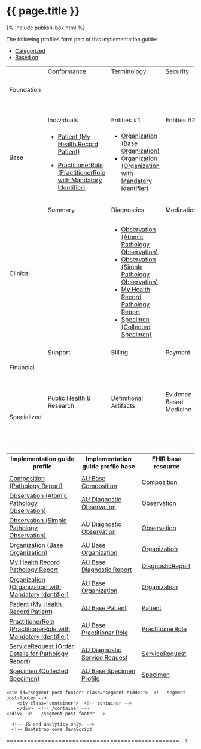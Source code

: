 # {{ page.title }}
{% include publish-box.html %}

<p>The following profiles form part of this implementation guide: </p>

<html>
  <div id="segment-content" class="segment"> 
  <div class="container">
  <div class="row">
  <div class="inner-wrapper">

<div class="col-12">
    <div style="border-right-style: none;" id="tabs">
      <div style="border-right-style: none;" id="tabs">
            <ul>
                <li><a href="#tabs-1">Categorized</a></li>
                <li><a href="#tabs-2">Based on</a></li>
            </ul>
            <div id="tabs-1">
                <table width="100%">
                    <tr class="frm-group">
                        <td rowspan="2" class="frm-group rotate"><div>Foundation</div></td>
                        <td class="frm-category">Conformance</td>
                        <td class="frm-category">Terminology</td>
                        <td class="frm-category">Security</td>
                        <td class="frm-category">Documents</td>
                        <td class="frm-category">Other</td>
                    </tr> 
                    <tr class="frm-contents" height="80">
                        <td class="frm-null"/>
                        <td class="frm-null"/>
                        <td class="frm-null"/>
                        <td class="frm-set">
                            <ul>
                                <li><a href="StructureDefinition-composition-pathreport-1.html">Composition (Pathology Report)</a></li>
                            </ul>
                        </td>
                        <td class="frm-null"/>
                    </tr>
                    <tr class="frm-break">
                        <td colspan="6"/>
                   </tr>
                    <tr class="frm-group">
                        <td rowspan="2" class="frm-group rotate"><div>Base</div></td>
                        <td class="frm-category">Individuals</td>
                        <td class="frm-category">Entities #1</td>
                        <td class="frm-category">Entities #2</td>
                        <td class="frm-category">Workflow</td>
                        <td class="frm-category">Management</td>
                    </tr> 
                    <tr class="frm-contents">
                        <td class="frm-set">
                            <ul class="frm-set">
                                <li><a href="StructureDefinition-patient-mhr-1.html">Patient (My Health Record Patient)</a></li>                                
                            </ul>
                            <ul class="frm-set">
                                <li><a href="StructureDefinition-practitionerrole-ident-1.html">PractitionerRole (PractitionerRole with Mandatory Identifier)</a></li>                                
                            </ul>
                        </td>
                        <td class="frm-set">
                            <ul class="frm-set">
                                <li><a href="StructureDefinition-organization-dh-base-1.html">Organization (Base Organization)</a></li>
                                <li><a href="StructureDefinition-organization-ident-1.html">Organization (Organization with Mandatory Identifier)</a></li>
                            </ul>
                        </td>                         
                         <td class="frm-null"/> 
                        <td class="frm-null"/>
                        <td class="frm-null"/>
                    </tr> 
                    <tr class="frm-break"><td colspan="6"/></tr>
                    <tr class="frm-group">
                        <td rowspan="2" class="frm-group rotate"><div>Clinical</div></td>
                        <td class="frm-category">Summary</td>
                        <td class="frm-category">Diagnostics</td>
                        <td class="frm-category">Medications</td>
                        <td class="frm-category">Care Provision</td>
                        <td class="frm-category">Request &amp; Response</td>
                    </tr> 
                    <tr class="frm-contents" height="80">
                        <td class="frm-null"/>
                        <td class="frm-set">
                            <ul class="frm-set">
                                <li><a href="StructureDefinition-observation-path-atomic-1.html">Observation (Atomic Pathology Observation)</a></li>
                                <li><a href="StructureDefinition-observation-path-simple-1.html">Observation (Simple Pathology Observation)</a></li> 
                                <li><a href="StructureDefinition-diagnosticreport-path-mhr-1.html">My Health Record Pathology Report</a></li>
                               <li><a href="StructureDefinition-specimen-collect-1.html">Specimen (Collected Specimen)</a></li>
                            </ul> 
                         </td>
                         <td class="frm-null"/>
                         <td class="frm-set">
                            <ul class="frm-set">
                                <li><a href="StructureDefinition-servicerequest-path-report-1.html">ServiceRequest (Order Details for Pathology Report)</a></li>
                            </ul>
                         </td>
                         <td class="frm-null"/>
                    </tr> 
                    <tr class="frm-break"><td colspan="6"/></tr>
                    <tr class="frm-group">
                        <td rowspan="2" class="frm-group rotate"><div>Financial</div></td>
                        <td class="frm-category">Support</td>
                        <td class="frm-category">Billing</td>
                        <td class="frm-category">Payment</td>
                        <td class="frm-category">General</td>
                        <td class="frm-null"/>
                    </tr> 
                    <tr class="frm-contents" height="80">
                        <td class="frm-null"/>
                        <td class="frm-null"/>
                        <td class="frm-null"/>
                        <td class="frm-null"/>
                        <td class="frm-null"/>
                    </tr> 
                    <tr class="frm-break"><td colspan="6"/></tr>
                    <tr class="frm-group">
                        <td rowspan="2" class="frm-group rotate"><div>Specialized</div></td>
                        <td class="frm-category">Public Health &amp; Research</td>
                        <td class="frm-category">Definitional Artifacts</td>
                        <td class="frm-category">Evidence-Based Medicine</td>
                        <td class="frm-category">Quality Reporting &amp; Testing</td>
                        <td class="frm-category">Medication Definition</td>
                    </tr> 
                    <tr class="frm-contents" height="80">
                        <td class="frm-null"/>
                        <td class="frm-null"/>
                        <td class="frm-null"/>
                        <td class="frm-null"/>
                        <td class="frm-null"/>
                    </tr> 
                    <tr class="frm-break"><td colspan="6"/></tr>
                </table>
            </div>
      </div>
      <div id="tabs-2">
        <table width="100%">
          <tr>
            <th>Implementation guide profile</th>
            <th>Implementation guide profile base</th>
            <th>FHIR base resource</th>
          </tr>
          <tr>
            <td class="frm-null"/>
            <td class="frm-null"/>
            <td class="frm-null"/>
          </tr>
		  <tr>
            <td><a href="StructureDefinition-composition-pathreport-1.html">Composition (Pathology Report)</a></td>
            <td><a href="https://build.fhir.org/ig/hl7au/au-fhir-base/StructureDefinition-au-composition.html">AU Base Composition</a></td>
            <td><a href="http://hl7.org/fhir/R4/composition.html">Composition</a></td>
          </tr>
          <tr>
            <td><a href="StructureDefinition-observation-path-atomic-1.html">Observation (Atomic Pathology Observation)</a></td>
            <td><a href="http://build.fhir.org/ig/hl7au/au-fhir-base/StructureDefinition-au-diagnostic-observation.html">AU Diagnostic Observation</a></td>
            <td><a href="http://hl7.org/fhir/R4/observation.html">Observation</a></td>
          </tr>
           <tr>
              <td><a href="StructureDefinition-observation-path-simple-1.html">Observation (Simple Pathology Observation)</a></td>
              <td><a href="http://build.fhir.org/ig/hl7au/au-fhir-base/StructureDefinition-au-diagnostic-observation.html">AU Diagnostic Observation</a></td>
              <td><a href="https://hl7.org/fhir/R4/observation.html">Observation</a></td>
        </tr>
          <tr>
              <td><a href="StructureDefinition-organization-dh-base-1.html">Organization (Base Organization)</a></td>
              <td><a href="https://build.fhir.org/ig/hl7au/au-fhir-base/StructureDefinition-au-organization.html">AU Base Organization</a></td>
              <td><a href="http://hl7.org/fhir/R4/organization.html">Organization</a></td>
          </tr> 
          <tr>
            <td><a href="StructureDefinition-diagnosticreport-path-mhr-1.html">My Health Record Pathology Report</a></td>
            <td><a href="https://build.fhir.org/ig/hl7au/au-fhir-base//StructureDefinition-au-diagnosticreport.html">AU Base Diagnostic Report</a></td>
            <td><a href="http://hl7.org/fhir/R4/diagnosticreport.html">DiagnosticReport</a></td>
          </tr>
          <tr>
            <td><a href="StructureDefinition-organization-ident-1.html">Organization (Organization with Mandatory Identifier)</a></td>
            <td><a href="https://build.fhir.org/ig/hl7au/au-fhir-base/StructureDefinition-au-organization.html">AU Base Organization</a></td>
            <td><a href="http://hl7.org/fhir/R4/organization.html">Organization</a></td>
          </tr>
          <tr>
              <td><a href="StructureDefinition-patient-mhr-1.html">Patient (My Health Record Patient)</a></td>
              <td><a href="https://build.fhir.org/ig/hl7au/au-fhir-base/StructureDefinition-au-patient.html">AU Base Patient</a></td>
              <td><a href="http://hl7.org/fhir/R4/patient.html">Patient</a></td>
          </tr>
          <tr>
              <td><a href="StructureDefinition-practitionerrole-ident-1.html">PractitionerRole (PractitionerRole with Mandatory Identifier)</a></td>
              <td><a href="http://build.fhir.org/ig/hl7au/au-fhir-base/StructureDefinition-au-practitionerrole.html">AU Base Practitioner Role</a></td>
              <td><a href="http://hl7.org/fhir/R4/practitionerrole.html">PractitionerRole</a></td>
          </tr>
         <tr>
              <td><a href="StructureDefinition-servicerequest-path-report-1.html">ServiceRequest (Order Details for Pathology Report)</a></td>
              <td><a href="http://build.fhir.org/ig/hl7au/au-fhir-base/StructureDefinition-au-diagnostic-servicerequest.html">AU Diagnostic Service Request</a></td>
              <td><a href="http://hl7.org/fhir/R4/servicerequest.html">ServiceRequest</a></td>
          </tr>
          <tr>
              <td><a href="StructureDefinition-specimen-collect-1.html">Specimen (Collected Specimen)</a></td>
              <td><a href="http://build.fhir.org/ig/hl7au/au-fhir-base/StructureDefinition-au-specimen.html">AU Base Specimen Profile</a></td>
              <td><a href="http://hl7.org/fhir/R4/specimen.html">Specimen</a></td>
          </tr>
        </table>
      </div>
  </div>  <!-- /inner-wrapper -->
  </div>  <!-- /row -->
  </div>  <!-- /container -->
  </div>  <!-- /segment-content -->

	<div id="segment-post-footer" class="segment hidden">  <!-- segment-post-footer -->
		<div class="container">  <!-- container -->
		</div>  <!-- /container -->
	</div>  <!-- /segment-post-footer -->
    
      <!-- JS and analytics only. -->
      <!-- Bootstrap core JavaScript
================================================== -->
  <!-- Placed at the end of the document so the pages load faster -->
<script src="./assets/js/jquery.js"> </script>     <!-- note keep space here, otherwise it will be transformed to empty tag -> fails -->
<script src="./dist/js/bootstrap.min.js"> </script>
<script src="./assets/js/respond.min.js"> </script>

<script src="./assets/js/fhir.js"> </script>

  <!-- Analytics Below
================================================== -->


<script src="external/jquery/jquery.js"> </script>
<script src="jquery-ui.min.js"> </script>
<script>
try {
  var currentTabIndex = sessionStorage.getItem('fhir-resourcelist-tab-index');
}
catch(exception){
}

if (!currentTabIndex)
  currentTabIndex = '0';

$( '#tabs' ).tabs({
         active: currentTabIndex,
         activate: function( event, ui ) {
             var active = $('.selector').tabs('option', 'active');
             currentTabIndex = ui.newTab.index();
             document.activeElement.blur();
             try {
               sessionStorage.setItem('fhir-resourcelist-tab-index', currentTabIndex);
             }
             catch(exception){
             }
         }
     });
</script>
</div>
</div>
</html>